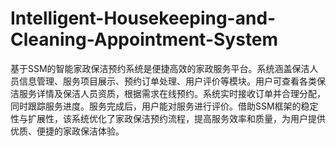 # Intelligent-Housekeeping-and-Cleaning-Appointment-System
基于SSM的智能家政保洁预约系统是便捷高效的家政服务平台。系统涵盖保洁人员信息管理、服务项目展示、预约订单处理、用户评价等模块。用户可查看各类保洁服务详情及保洁人员资质，根据需求在线预约。系统实时接收订单并合理分配，同时跟踪服务进度。服务完成后，用户能对服务进行评价。借助SSM框架的稳定性与扩展性，该系统优化了家政保洁预约流程，提高服务效率和质量，为用户提供优质、便捷的家政保洁体验。
